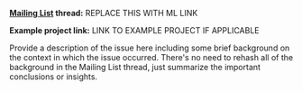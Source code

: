 **[Mailing List](https://groups.google.com/forum/#!forum/liftweb) thread:** REPLACE THIS WITH ML LINK

**Example project link:** LINK TO EXAMPLE PROJECT IF APPLICABLE

Provide a description of the issue here including some brief background on the
context in which the issue occurred. There's no need to rehash all of the
background in the Mailing List thread, just summarize the important conclusions
or insights.

